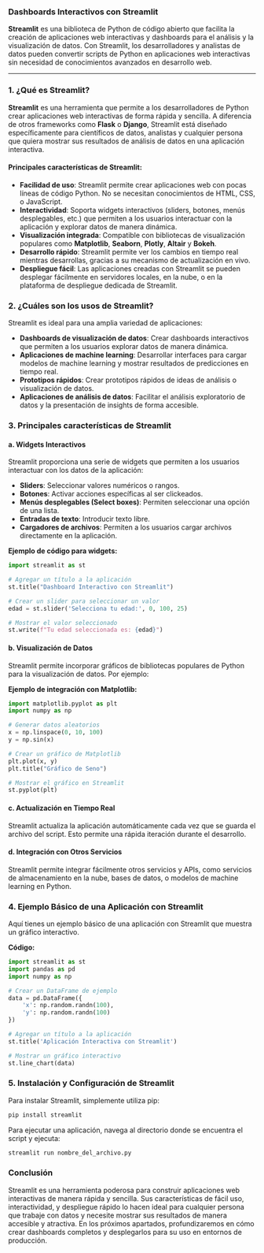 ### **Dashboards Interactivos con Streamlit**

**Streamlit** es una biblioteca de Python de código abierto que facilita la creación de aplicaciones web interactivas y dashboards para el análisis y la visualización de datos. Con Streamlit, los desarrolladores y analistas de datos pueden convertir scripts de Python en aplicaciones web interactivas sin necesidad de conocimientos avanzados en desarrollo web.

---

### **1. ¿Qué es Streamlit?**

**Streamlit** es una herramienta que permite a los desarrolladores de Python crear aplicaciones web interactivas de forma rápida y sencilla. A diferencia de otros frameworks como **Flask** o **Django**, Streamlit está diseñado específicamente para científicos de datos, analistas y cualquier persona que quiera mostrar sus resultados de análisis de datos en una aplicación interactiva.

#### **Principales características de Streamlit:**

- **Facilidad de uso**: Streamlit permite crear aplicaciones web con pocas líneas de código Python. No se necesitan conocimientos de HTML, CSS, o JavaScript.
- **Interactividad**: Soporta widgets interactivos (sliders, botones, menús desplegables, etc.) que permiten a los usuarios interactuar con la aplicación y explorar datos de manera dinámica.
- **Visualización integrada**: Compatible con bibliotecas de visualización populares como **Matplotlib**, **Seaborn**, **Plotly**, **Altair** y **Bokeh**.
- **Desarrollo rápido**: Streamlit permite ver los cambios en tiempo real mientras desarrollas, gracias a su mecanismo de actualización en vivo.
- **Despliegue fácil**: Las aplicaciones creadas con Streamlit se pueden desplegar fácilmente en servidores locales, en la nube, o en la plataforma de despliegue dedicada de Streamlit.

### **2. ¿Cuáles son los usos de Streamlit?**

Streamlit es ideal para una amplia variedad de aplicaciones:

- **Dashboards de visualización de datos**: Crear dashboards interactivos que permiten a los usuarios explorar datos de manera dinámica.
- **Aplicaciones de machine learning**: Desarrollar interfaces para cargar modelos de machine learning y mostrar resultados de predicciones en tiempo real.
- **Prototipos rápidos**: Crear prototipos rápidos de ideas de análisis o visualización de datos.
- **Aplicaciones de análisis de datos**: Facilitar el análisis exploratorio de datos y la presentación de insights de forma accesible.

### **3. Principales características de Streamlit**

#### **a. Widgets Interactivos**

Streamlit proporciona una serie de widgets que permiten a los usuarios interactuar con los datos de la aplicación:

- **Sliders**: Seleccionar valores numéricos o rangos.
- **Botones**: Activar acciones específicas al ser clickeados.
- **Menús desplegables (Select boxes)**: Permiten seleccionar una opción de una lista.
- **Entradas de texto**: Introducir texto libre.
- **Cargadores de archivos**: Permiten a los usuarios cargar archivos directamente en la aplicación.

**Ejemplo de código para widgets:**

```python
import streamlit as st

# Agregar un título a la aplicación
st.title("Dashboard Interactivo con Streamlit")

# Crear un slider para seleccionar un valor
edad = st.slider('Selecciona tu edad:', 0, 100, 25)

# Mostrar el valor seleccionado
st.write(f"Tu edad seleccionada es: {edad}")
```

#### **b. Visualización de Datos**

Streamlit permite incorporar gráficos de bibliotecas populares de Python para la visualización de datos. Por ejemplo:

**Ejemplo de integración con Matplotlib:**

```python
import matplotlib.pyplot as plt
import numpy as np

# Generar datos aleatorios
x = np.linspace(0, 10, 100)
y = np.sin(x)

# Crear un gráfico de Matplotlib
plt.plot(x, y)
plt.title("Gráfico de Seno")

# Mostrar el gráfico en Streamlit
st.pyplot(plt)
```

#### **c. Actualización en Tiempo Real**

Streamlit actualiza la aplicación automáticamente cada vez que se guarda el archivo del script. Esto permite una rápida iteración durante el desarrollo.

#### **d. Integración con Otros Servicios**

Streamlit permite integrar fácilmente otros servicios y APIs, como servicios de almacenamiento en la nube, bases de datos, o modelos de machine learning en Python.

### **4. Ejemplo Básico de una Aplicación con Streamlit**

Aquí tienes un ejemplo básico de una aplicación con Streamlit que muestra un gráfico interactivo.

**Código:**

```python
import streamlit as st
import pandas as pd
import numpy as np

# Crear un DataFrame de ejemplo
data = pd.DataFrame({
    'x': np.random.randn(100),
    'y': np.random.randn(100)
})

# Agregar un título a la aplicación
st.title('Aplicación Interactiva con Streamlit')

# Mostrar un gráfico interactivo
st.line_chart(data)
```

### **5. Instalación y Configuración de Streamlit**

Para instalar Streamlit, simplemente utiliza pip:

```bash
pip install streamlit
```

Para ejecutar una aplicación, navega al directorio donde se encuentra el script y ejecuta:

```bash
streamlit run nombre_del_archivo.py
```

### **Conclusión**

Streamlit es una herramienta poderosa para construir aplicaciones web interactivas de manera rápida y sencilla. Sus características de fácil uso, interactividad, y despliegue rápido lo hacen ideal para cualquier persona que trabaje con datos y necesite mostrar sus resultados de manera accesible y atractiva. En los próximos apartados, profundizaremos en cómo crear dashboards completos y desplegarlos para su uso en entornos de producción.